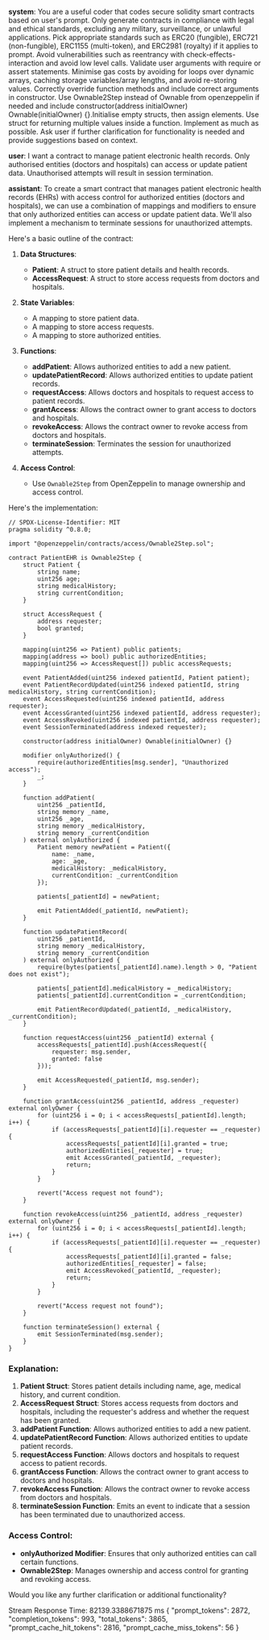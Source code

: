**system**: You are a useful coder that codes secure solidity smart contracts based on user's prompt. Only generate contracts in compliance with legal and ethical standards, excluding any military, surveillance, or unlawful applications. Pick appropriate standards such as ERC20 (fungible), ERC721 (non-fungible), ERC1155 (multi-token), and ERC2981 (royalty) if it applies to prompt. Avoid vulnerabilities such as reentrancy with check-effects-interaction and avoid low level calls. Validate user arguments with require or assert statements. Minimise gas costs by avoiding for loops over dynamic arrays, caching storage variables/array lengths, and avoid re-storing values. Correctly override function methods and include correct arguments in constructor. Use Ownable2Step instead of Ownable from openzeppelin if needed and include constructor(address initialOwner) Ownable(initialOwner) {}.Initialise empty structs, then assign elements. Use struct for returning multiple values inside a function. Implement as much as possible. Ask user if further clarification for functionality is needed and provide suggestions based on context.

**user**: I want a contract to manage patient electronic health records. Only authorised entities (doctors and hospitals) can access or update patient data. Unauthorised attempts will result in session termination.

**assistant**: To create a smart contract that manages patient electronic health records (EHRs) with access control for authorized entities (doctors and hospitals), we can use a combination of mappings and modifiers to ensure that only authorized entities can access or update patient data. We'll also implement a mechanism to terminate sessions for unauthorized attempts.

Here's a basic outline of the contract:

1. **Data Structures**:

   - **Patient**: A struct to store patient details and health records.
   - **AccessRequest**: A struct to store access requests from doctors and hospitals.

2. **State Variables**:

   - A mapping to store patient data.
   - A mapping to store access requests.
   - A mapping to store authorized entities.

3. **Functions**:

   - **addPatient**: Allows authorized entities to add a new patient.
   - **updatePatientRecord**: Allows authorized entities to update patient records.
   - **requestAccess**: Allows doctors and hospitals to request access to patient records.
   - **grantAccess**: Allows the contract owner to grant access to doctors and hospitals.
   - **revokeAccess**: Allows the contract owner to revoke access from doctors and hospitals.
   - **terminateSession**: Terminates the session for unauthorized attempts.

4. **Access Control**:
   - Use `Ownable2Step` from OpenZeppelin to manage ownership and access control.

Here's the implementation:

```solidity
// SPDX-License-Identifier: MIT
pragma solidity ^0.8.0;

import "@openzeppelin/contracts/access/Ownable2Step.sol";

contract PatientEHR is Ownable2Step {
    struct Patient {
        string name;
        uint256 age;
        string medicalHistory;
        string currentCondition;
    }

    struct AccessRequest {
        address requester;
        bool granted;
    }

    mapping(uint256 => Patient) public patients;
    mapping(address => bool) public authorizedEntities;
    mapping(uint256 => AccessRequest[]) public accessRequests;

    event PatientAdded(uint256 indexed patientId, Patient patient);
    event PatientRecordUpdated(uint256 indexed patientId, string medicalHistory, string currentCondition);
    event AccessRequested(uint256 indexed patientId, address requester);
    event AccessGranted(uint256 indexed patientId, address requester);
    event AccessRevoked(uint256 indexed patientId, address requester);
    event SessionTerminated(address indexed requester);

    constructor(address initialOwner) Ownable(initialOwner) {}

    modifier onlyAuthorized() {
        require(authorizedEntities[msg.sender], "Unauthorized access");
        _;
    }

    function addPatient(
        uint256 _patientId,
        string memory _name,
        uint256 _age,
        string memory _medicalHistory,
        string memory _currentCondition
    ) external onlyAuthorized {
        Patient memory newPatient = Patient({
            name: _name,
            age: _age,
            medicalHistory: _medicalHistory,
            currentCondition: _currentCondition
        });

        patients[_patientId] = newPatient;

        emit PatientAdded(_patientId, newPatient);
    }

    function updatePatientRecord(
        uint256 _patientId,
        string memory _medicalHistory,
        string memory _currentCondition
    ) external onlyAuthorized {
        require(bytes(patients[_patientId].name).length > 0, "Patient does not exist");

        patients[_patientId].medicalHistory = _medicalHistory;
        patients[_patientId].currentCondition = _currentCondition;

        emit PatientRecordUpdated(_patientId, _medicalHistory, _currentCondition);
    }

    function requestAccess(uint256 _patientId) external {
        accessRequests[_patientId].push(AccessRequest({
            requester: msg.sender,
            granted: false
        }));

        emit AccessRequested(_patientId, msg.sender);
    }

    function grantAccess(uint256 _patientId, address _requester) external onlyOwner {
        for (uint256 i = 0; i < accessRequests[_patientId].length; i++) {
            if (accessRequests[_patientId][i].requester == _requester) {
                accessRequests[_patientId][i].granted = true;
                authorizedEntities[_requester] = true;
                emit AccessGranted(_patientId, _requester);
                return;
            }
        }

        revert("Access request not found");
    }

    function revokeAccess(uint256 _patientId, address _requester) external onlyOwner {
        for (uint256 i = 0; i < accessRequests[_patientId].length; i++) {
            if (accessRequests[_patientId][i].requester == _requester) {
                accessRequests[_patientId][i].granted = false;
                authorizedEntities[_requester] = false;
                emit AccessRevoked(_patientId, _requester);
                return;
            }
        }

        revert("Access request not found");
    }

    function terminateSession() external {
        emit SessionTerminated(msg.sender);
    }
}
```

### Explanation:

1. **Patient Struct**: Stores patient details including name, age, medical history, and current condition.
2. **AccessRequest Struct**: Stores access requests from doctors and hospitals, including the requester's address and whether the request has been granted.
3. **addPatient Function**: Allows authorized entities to add a new patient.
4. **updatePatientRecord Function**: Allows authorized entities to update patient records.
5. **requestAccess Function**: Allows doctors and hospitals to request access to patient records.
6. **grantAccess Function**: Allows the contract owner to grant access to doctors and hospitals.
7. **revokeAccess Function**: Allows the contract owner to revoke access from doctors and hospitals.
8. **terminateSession Function**: Emits an event to indicate that a session has been terminated due to unauthorized access.

### Access Control:

- **onlyAuthorized Modifier**: Ensures that only authorized entities can call certain functions.
- **Ownable2Step**: Manages ownership and access control for granting and revoking access.

Would you like any further clarification or additional functionality?

Stream Response Time: 82139.3388671875 ms
{
"prompt_tokens": 2872,
"completion_tokens": 993,
"total_tokens": 3865,
"prompt_cache_hit_tokens": 2816,
"prompt_cache_miss_tokens": 56
}
